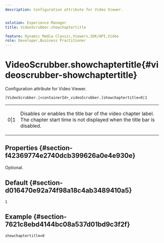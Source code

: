 ```yaml
---
description: Configuration attribute for Video Viewer.


solution: Experience Manager
title: VideoScrubber.showchaptertitle

feature: Dynamic Media Classic,Viewers,SDK/API,Video
role: Developer,Business Practitioner
---
```


# VideoScrubber.showchaptertitle{#videoscrubber-showchaptertitle}

Configuration attribute for Video Viewer.

 `[VideoScrubber.|<containerId>_videoScrubber.]showchaptertitle=0|1`

<table id="table_C616483932C2482CA9794DDD7313FD7C"> 
 <tbody> 
  <tr> 
   <td colname="col1"> <p> <span class="codeph"> 0|1</span> </p> </td> 
   <td colname="col2"> <p> Disables or enables the title bar of the video chapter label. The chapter start time is not displayed when the title bar is disabled. </p> </td> 
  </tr> 
 </tbody> 
</table>

## Properties {#section-f42369774e2740dcb399626a0e4e930e}

Optional.

## Default {#section-d016470e92a74f98a18c4ab3489410a5}

`1`

## Example {#section-7621c8ebd4144bc08a537d01bd9c3f2f}

```
showchaptertitle=0
```

